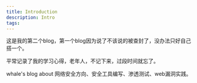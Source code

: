 ```yaml
---
title: Introduction
description: Intro
tags:
---
```


这是我的第二个blog，第一个blog因为说了不该说的被查封了，没办法只好自己搭一个。

平常记录了我的学习心得，老年人，不记下来，过段时间就忘了。

whale's blog about 网络安全方向、安全工具编写、渗透测试、web漏洞实践。